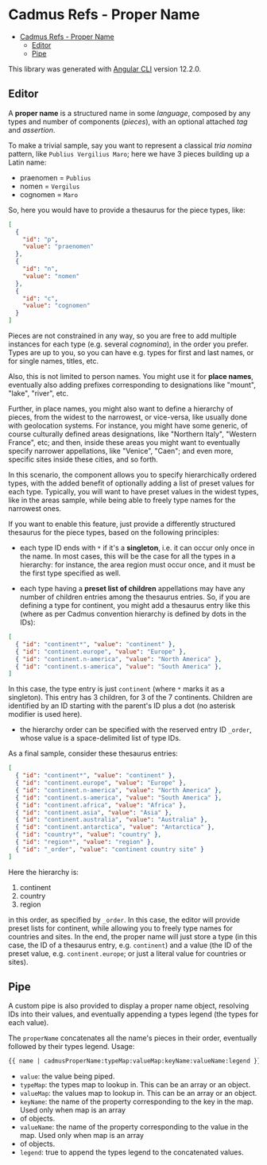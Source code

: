 # Cadmus Refs - Proper Name

- [Cadmus Refs - Proper Name](#cadmus-refs---proper-name)
  - [Editor](#editor)
  - [Pipe](#pipe)

This library was generated with [Angular CLI](https://github.com/angular/angular-cli) version 12.2.0.

## Editor

A **proper name** is a structured name in some _language_, composed by any types and number of components (_pieces_), with an optional attached _tag_ and _assertion_.

To make a trivial sample, say you want to represent a classical _tria nomina_ pattern, like `Publius Vergilius Maro`; here we have 3 pieces building up a Latin name:

- praenomen = `Publius`
- nomen = `Vergilus`
- cognomen = `Maro`

So, here you would have to provide a thesaurus for the piece types, like:

```json
[
  {
    "id": "p",
    "value": "praenomen"
  },
  {
    "id": "n",
    "value": "nomen"
  },
  {
    "id": "c",
    "value": "cognomen"
  }
]
```

Pieces are not constrained in any way, so you are free to add multiple instances for each type (e.g. several _cognomina_), in the order you prefer. Types are up to you, so you can have e.g. types for first and last names, or for single names, titles, etc.

Also, this is not limited to person names. You might use it for **place names**, eventually also adding prefixes corresponding to designations like "mount", "lake", "river", etc.

Further, in place names, you might also want to define a hierarchy of pieces, from the widest to the narrowest, or vice-versa, like usually done with geolocation systems. For instance, you might have some generic, of course culturally defined areas designations, like "Northern Italy", "Western France", etc; and then, inside these areas you might want to eventually specify narrower appellations, like "Venice", "Caen"; and even more, specific sites inside these cities, and so forth.

In this scenario, the component allows you to specify hierarchically ordered types, with the added benefit of optionally adding a list of preset values for each type. Typically, you will want to have preset values in the widest types, like in the areas sample, while being able to freely type names for the narrowest ones.

If you want to enable this feature, just provide a differently structured thesaurus for the piece types, based on the following principles:

- each type ID ends with `*` if it's a **singleton**, i.e. it can occur only once in the name. In most cases, this will be the case for all the types in a hierarchy: for instance, the area region must occur once, and it must be the first type specified as well.

- each type having a **preset list of children** appellations may have any number of children entries among the thesaurus entries. So, if you are defining a type for continent, you might add a thesaurus entry like this (where as per Cadmus convention hierarchy is defined by dots in the IDs):

```json
[
  { "id": "continent*", "value": "continent" },
  { "id": "continent.europe", "value": "Europe" },
  { "id": "continent.n-america", "value": "North America" },
  { "id": "continent.s-america", "value": "South America" },
]
```

In this case, the type entry is just `continent` (where `*` marks it as a singleton). This entry has 3 children, for 3 of the 7 continents. Children are identified by an ID starting with the parent's ID plus a dot (no asterisk modifier is used here).

- the hierarchy order can be specified with the reserved entry ID `_order`, whose value is a space-delimited list of type IDs.

As a final sample, consider these thesaurus entries:

```json
[
  { "id": "continent*", "value": "continent" },
  { "id": "continent.europe", "value": "Europe" },
  { "id": "continent.n-america", "value": "North America" },
  { "id": "continent.s-america", "value": "South America" },
  { "id": "continent.africa", "value": "Africa" },
  { "id": "continent.asia", "value": "Asia" },
  { "id": "continent.australia", "value": "Australia" },
  { "id": "continent.antarctica", "value": "Antarctica" },
  { "id": "country*", "value": "country" },
  { "id": "region*", "value": "region" },
  { "id": "_order", "value": "continent country site" }
]
```

Here the hierarchy is:

1. continent
2. country
3. region

in this order, as specified by `_order`. In this case, the editor will provide preset lists for continent, while allowing you to freely type names for countries and sites. In the end, the proper name will just store a type (in this case, the ID of a thesaurus entry, e.g. `continent`) and a value (the ID of the preset value, e.g. `continent.europe`; or just a literal value for countries or sites).

## Pipe

A custom pipe is also provided to display a proper name object, resolving IDs into their values, and eventually appending a types legend (the types for each value).

The `properName` concatenates all the name's pieces in their order, eventually followed by their types legend. Usage:

```html
{{ name | cadmusProperName:typeMap:valueMap:keyName:valueName:legend }}
```

- `value`: the value being piped.
- `typeMap`: the types map to lookup in. This can be an array or an object.
- `valueMap`: the values map to lookup in. This can be an array or an object.
- `keyName`: the name of the property corresponding to the key in the map. Used only when map is an array
- of objects.
- `valueName`: the name of the property corresponding to the value in the map. Used only when map is an array
- of objects.
- `legend`: true to append the types legend to the concatenated values.
